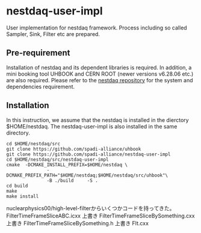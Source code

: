 # nestdaq-user-impl


User implementation for	nestdaq	framework.
Process	including so called Sampler, Sink, Filter etc are prepared.

## Pre-requirement

Installation of	nestdaq	and its	dependent libraries is required.
In addition, a mini booking tool UHBOOK and CERN ROOT (newer versions v6.28.06 etc.) are also required.
Please refer to the [nestdaq repository](https://github.com/spadi-alliance/nestdaq) for the system	and dependencies requirement.

## Installation

In this instruction, we assume that the nestdaq is installed in the dierctory $HOME/nestdaq. The nestdaq-user-impl is also installed in the same directory.
```
cd $HOME/nestdaq/src
git clone https://github.com/spadi-alliance/uhbook
git clone https://github.com/spadi-alliance/nestdaq-user-impl
cd $HOME/nestdaq/src/nestdaq-user-impl
cmake  -DCMAKE_INSTALL_PREFIX=$HOME/nestdaq \
               -DCMAKE_PREFIX_PATH="$HOME/nestdaq;$HOME/nestdaq/src/uhbook"\
               -B ./build     -S .
cd build
make
make install
```
nuclearphysics00/high-level-filterからいくつかコードを持ってきた。
FilterTimeFrameSliceABC.icxx 上書き
FilterTimeFrameSliceBySomething.cxx 上書き
FilterTimeFrameSliceBySomething.h 上書き
Flt.cxx
